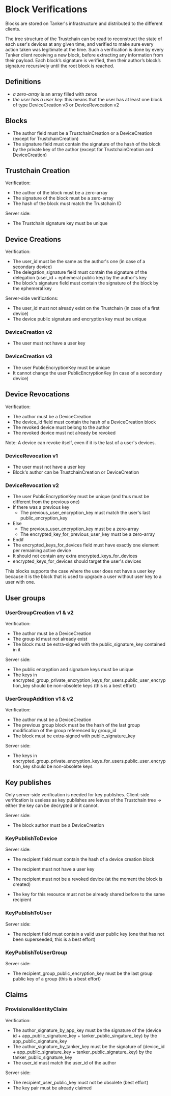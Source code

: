 # Block Verifications

Blocks are stored on Tanker's infrastructure and distributed to the different clients.

The tree structure of the Trustchain can be read to reconstruct the state of each user's devices at any given time, and verified to make sure every action taken was legitimate at the time. Such a verification is done by every Tanker client receiving a new block, before extracting any information from their payload. Each block’s signature is verified, then their author’s block’s signature recursively until the root block is reached.

## Definitions

- *a zero-array* is an array filled with zeros
- *the user has a user key*: this means that the user has at least one block of type DeviceCreation v3 or DeviceRevocation v2

## Blocks

- The author field must be a TrustchainCreation or a DeviceCreation (except for TrustchainCreation)
- The signature field must contain the signature of the hash of the block by the private key of the author (except for TrustchainCreation and DeviceCreation)

## Trustchain Creation

Verification:

- The author of the block must be a zero-array
- The signature of the block must be a zero-array
- The hash of the block must match the Trustchain ID

Server side:

- The Trustchain signature key must be unique

## Device Creations

Verification:

- The user_id must be the same as the author's one (in case of a secondary device)
- The delegation_signature field must contain the signature of the delegation (user_id + ephemeral public key) by the author's key
- The block's signature field must contain the signature of the block by the ephemeral key

Server-side verifications:

- The user_id must not already exist on the Trustchain (in case of a first device)
- The device public signature and encryption key must be unique

### DeviceCreation v2

- The user must not have a user key

### DeviceCreation v3

- The user PublicEncryptionKey must be unique
- It cannot change the user PublicEncryptionKey (in case of a secondary device)

## Device Revocations

Verification:

- The author must be a DeviceCreation
- The device_id field must contain the hash of a DeviceCreation block
- The revoked device must belong to the author
- The revoked device must not already be revoked

Note: A device can revoke itself, even if it is the last of a user's devices.

### DeviceRevocation v1

- The user must not have a user key
- Block's author can be TrustchainCreation or DeviceCreation

### DeviceRevocation v2

- The user PublicEncryptionKey must be unique (and thus must be different from the previous one)
- If there was a previous key
  - The previous_user_encryption_key must match the user's last public_encryption_key
- Else
  - The previous_user_encryption_key must be a zero-array
  - The encrypted_key_for_previous_user_key must be a zero-array
- Endif
- The encrypted_keys_for_devices field must have exactly one element per remaining active device
- It should not contain any extra encrypted_keys_for_devices
- encrypted_keys_for_devices should target the user's devices

This blocks supports the case where the user does not have a user key because it
is the block that is used to upgrade a user without user key to a user with one.

## User groups

### UserGroupCreation v1 & v2

Verification:

- The author must be a DeviceCreation
- The group id must not already exist
- The block must be extra-signed with the public_signature_key contained in it

Server side:

- The public encryption and signature keys must be unique
- The keys in encrypted_group_private_encryption_keys_for_users.public_user_encryption_key should be non-obsolete keys (this is a best effort)

### UserGroupAddition v1 & v2

Verification:

- The author must be a DeviceCreation
- The previous group block must be the hash of the last group modification of the group referenced by group_id
- The block must be extra-signed with public_signature_key

Server side:

- The keys in encrypted_group_private_encryption_keys_for_users.public_user_encryption_key should be non-obsolete keys

## Key publishes

Only server-side verification is needed for key publishes. Client-side verification is useless as key publishes are leaves of the Trustchain tree → either the key can be decrypted or it cannot.

Server side:

- The block author must be a DeviceCreation

### KeyPublishToDevice

Server side:

- The recipient field must contain the hash of a device creation block

- The recipient must not have a user key

- The recipient must not be a revoked device (at the moment the block is created)
- The key for this resource must not be already shared before to the same recipient

### KeyPublishToUser

Server side:

- The recipient field must contain a valid user public key (one that has not been superseeded, this is a best effort)

### KeyPublishToUserGroup

Server side:

- The recipient_group_public_encryption_key must be the last group public key of a group (this is a best effort)

## Claims

### ProvisionalIdentityClaim

Verification:

- The author_signature_by_app_key must be the signature of the (device id + app_public_signature_key + tanker_public_singature_key) by the app_public_signature_key
- The author_signature_by_tanker_key must be the signature of (device_id + app_public_signature_key + tanker_public_signature_key) by the tanker_public_signature_key
- The user_id must match the user_id of the author

Server side:

- The recipient_user_public_key must not be obsolete (best effort)
- The key pair must be already claimed
